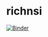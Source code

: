 # richnsi
[![Binder](https://mybinder.org/badge_logo.svg)](https://mybinder.org/v2/gh/richnsi/richnsi/master)
